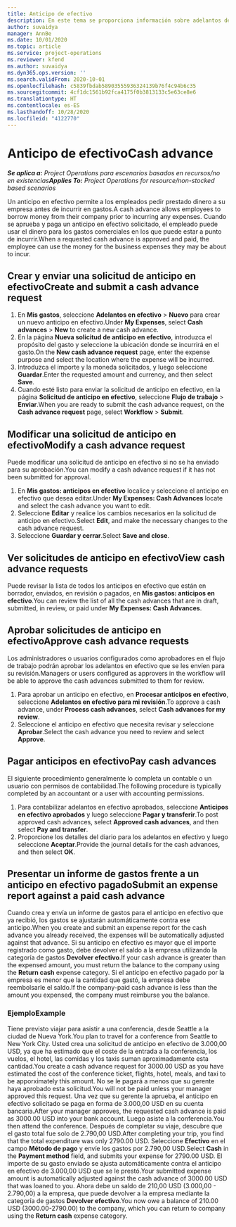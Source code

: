 ```yaml
---
title: Anticipo de efectivo
description: En este tema se proporciona información sobre adelantos de efectivo.
author: suvaidya
manager: AnnBe
ms.date: 10/01/2020
ms.topic: article
ms.service: project-operations
ms.reviewer: kfend
ms.author: suvaidya
ms.dyn365.ops.version: ''
ms.search.validFrom: 2020-10-01
ms.openlocfilehash: c5839fbdab58903555936324139b76f4c94b6c35
ms.sourcegitcommit: 4cf1dc1561b92fca4175f0b3813133c5e63ce8e6
ms.translationtype: HT
ms.contentlocale: es-ES
ms.lasthandoff: 10/28/2020
ms.locfileid: "4122770"
---
```

# <a name="cash-advance"></a><span data-ttu-id="b9586-103">Anticipo de efectivo</span><span class="sxs-lookup"><span data-stu-id="b9586-103">Cash advance</span></span>

<span data-ttu-id="b9586-104">_**Se aplica a:** Project Operations para escenarios basados en recursos/no en existencias_</span><span class="sxs-lookup"><span data-stu-id="b9586-104">_**Applies To:** Project Operations for resource/non-stocked based scenarios_</span></span>

<span data-ttu-id="b9586-105">Un anticipo en efectivo permite a los empleados pedir prestado dinero a su empresa antes de incurrir en gastos.</span><span class="sxs-lookup"><span data-stu-id="b9586-105">A cash advance allows employees to borrow money from their company prior to incurring any expenses.</span></span> <span data-ttu-id="b9586-106">Cuando se aprueba y paga un anticipo en efectivo solicitado, el empleado puede usar el dinero para los gastos comerciales en los que puede estar a punto de incurrir.</span><span class="sxs-lookup"><span data-stu-id="b9586-106">When a requested cash advance is approved and paid, the employee can use the money for the business expenses they may be about to incur.</span></span> 

## <a name="create-and-submit-a-cash-advance-request"></a><span data-ttu-id="b9586-107">Crear y enviar una solicitud de anticipo en efectivo</span><span class="sxs-lookup"><span data-stu-id="b9586-107">Create and submit a cash advance request</span></span>

1. <span data-ttu-id="b9586-108">En **Mis gastos**, seleccione **Adelantos en efectivo** > **Nuevo** para crear un nuevo anticipo en efectivo.</span><span class="sxs-lookup"><span data-stu-id="b9586-108">Under **My Expenses**, select **Cash advances** > **New** to create a new cash advance.</span></span> 
2. <span data-ttu-id="b9586-109">En la página **Nueva solicitud de anticipo en efectivo**, introduzca el propósito del gasto y seleccione la ubicación donde se incurrirá en el gasto.</span><span class="sxs-lookup"><span data-stu-id="b9586-109">On the **New cash advance request** page, enter the expense purpose and select the location where the expense will be incurred.</span></span>
3. <span data-ttu-id="b9586-110">Introduzca el importe y la moneda solicitados, y luego seleccione **Guardar**.</span><span class="sxs-lookup"><span data-stu-id="b9586-110">Enter the requested amount and currency, and then select **Save**.</span></span> 
4. <span data-ttu-id="b9586-111">Cuando esté listo para enviar la solicitud de anticipo en efectivo, en la página **Solicitud de anticipo en efectivo**, seleccione **Flujo de trabajo** > **Enviar**.</span><span class="sxs-lookup"><span data-stu-id="b9586-111">When you are ready to submit the cash advance request, on the **Cash advance request** page, select **Workflow** > **Submit**.</span></span>

## <a name="modify-a-cash-advance-request"></a><span data-ttu-id="b9586-112">Modificar una solicitud de anticipo en efectivo</span><span class="sxs-lookup"><span data-stu-id="b9586-112">Modify a cash advance request</span></span>

<span data-ttu-id="b9586-113">Puede modificar una solicitud de anticipo en efectivo si no se ha enviado para su aprobación.</span><span class="sxs-lookup"><span data-stu-id="b9586-113">You can modify a cash advance request if it has not been submitted for approval.</span></span>

1. <span data-ttu-id="b9586-114">En **Mis gastos: anticipos en efectivo** localice y seleccione el anticipo en efectivo que desea editar.</span><span class="sxs-lookup"><span data-stu-id="b9586-114">Under **My Expenses: Cash Advances** locate and select the cash advance you want to edit.</span></span>
2. <span data-ttu-id="b9586-115">Seleccione **Editar** y realice los cambios necesarios en la solicitud de anticipo en efectivo.</span><span class="sxs-lookup"><span data-stu-id="b9586-115">Select **Edit**, and make the necessary changes to the cash advance request.</span></span> 
3. <span data-ttu-id="b9586-116">Seleccione **Guardar y cerrar**.</span><span class="sxs-lookup"><span data-stu-id="b9586-116">Select **Save and close**.</span></span>


## <a name="view-cash-advance-requests"></a><span data-ttu-id="b9586-117">Ver solicitudes de anticipo en efectivo</span><span class="sxs-lookup"><span data-stu-id="b9586-117">View cash advance requests</span></span>
<span data-ttu-id="b9586-118">Puede revisar la lista de todos los anticipos en efectivo que están en borrador, enviados, en revisión o pagados, en **Mis gastos: anticipos en efectivo**.</span><span class="sxs-lookup"><span data-stu-id="b9586-118">You can review the list of all the cash advances that are in draft, submitted, in review, or paid under **My Expenses: Cash Advances**.</span></span> 

## <a name="approve-cash-advance-requests"></a><span data-ttu-id="b9586-119">Aprobar solicitudes de anticipo en efectivo</span><span class="sxs-lookup"><span data-stu-id="b9586-119">Approve cash advance requests</span></span>

<span data-ttu-id="b9586-120">Los administradores o usuarios configurados como aprobadores en el flujo de trabajo podrán aprobar los adelantos en efectivo que se les envíen para su revisión.</span><span class="sxs-lookup"><span data-stu-id="b9586-120">Managers or users configured as approvers in the workflow will be able to approve the cash advances submitted to them for review.</span></span> 

1. <span data-ttu-id="b9586-121">Para aprobar un anticipo en efectivo, en **Procesar anticipos en efectivo**, seleccione **Adelantos en efectivo para mi revisión**.</span><span class="sxs-lookup"><span data-stu-id="b9586-121">To approve a cash advance, under **Process cash advances**, select **Cash advances for my review**.</span></span>
2. <span data-ttu-id="b9586-122">Seleccione el anticipo en efectivo que necesita revisar y seleccione **Aprobar**.</span><span class="sxs-lookup"><span data-stu-id="b9586-122">Select the cash advance you need to review and select **Approve**.</span></span>  

## <a name="pay-cash-advances"></a><span data-ttu-id="b9586-123">Pagar anticipos en efectivo</span><span class="sxs-lookup"><span data-stu-id="b9586-123">Pay cash advances</span></span> 
<span data-ttu-id="b9586-124">El siguiente procedimiento generalmente lo completa un contable o un usuario con permisos de contabilidad.</span><span class="sxs-lookup"><span data-stu-id="b9586-124">The following procedure is typically completed by an accountant or a user with accounting permissions.</span></span>

1. <span data-ttu-id="b9586-125">Para contabilizar adelantos en efectivo aprobados, seleccione **Anticipos en efectivo aprobados** y luego seleccione **Pagar y transferir**.</span><span class="sxs-lookup"><span data-stu-id="b9586-125">To post approved cash advances, select **Approved cash advances**, and then select **Pay and transfer**.</span></span>  
2. <span data-ttu-id="b9586-126">Proporcione los detalles del diario para los adelantos en efectivo y luego seleccione **Aceptar**.</span><span class="sxs-lookup"><span data-stu-id="b9586-126">Provide the journal details for the cash advances, and then select **OK**.</span></span> 

## <a name="submit-an-expense-report-against-a-paid-cash-advance"></a><span data-ttu-id="b9586-127">Presentar un informe de gastos frente a un anticipo en efectivo pagado</span><span class="sxs-lookup"><span data-stu-id="b9586-127">Submit an expense report against a paid cash advance</span></span> 

<span data-ttu-id="b9586-128">Cuando crea y envía un informe de gastos para el anticipo en efectivo que ya recibió, los gastos se ajustarán automáticamente contra ese anticipo.</span><span class="sxs-lookup"><span data-stu-id="b9586-128">When you create and submit an expense report for the cash advance you already received, the expenses will be automatically adjusted against that advance.</span></span> <span data-ttu-id="b9586-129">Si su anticipo en efectivo es mayor que el importe registrado como gasto, debe devolver el saldo a la empresa utilizando la categoría de gastos **Devolver efectivo**.</span><span class="sxs-lookup"><span data-stu-id="b9586-129">If your cash advance is greater than the expensed amount, you must return the balance to the company using the **Return cash** expense category.</span></span> <span data-ttu-id="b9586-130">Si el anticipo en efectivo pagado por la empresa es menor que la cantidad que gastó, la empresa debe reembolsarle el saldo.</span><span class="sxs-lookup"><span data-stu-id="b9586-130">If the company-paid cash advance is less than the amount you expensed, the company must reimburse you the balance.</span></span> 

### <a name="example"></a><span data-ttu-id="b9586-131">Ejemplo</span><span class="sxs-lookup"><span data-stu-id="b9586-131">Example</span></span>
<span data-ttu-id="b9586-132">Tiene previsto viajar para asistir a una conferencia, desde Seattle a la ciudad de Nueva York.</span><span class="sxs-lookup"><span data-stu-id="b9586-132">You plan to travel for a conference from Seattle to New York City.</span></span> <span data-ttu-id="b9586-133">Usted crea una solicitud de anticipo en efectivo de 3.000,00 USD, ya que ha estimado que el coste de la entrada a la conferencia, los vuelos, el hotel, las comidas y los taxis suman aproximadamente esta cantidad.</span><span class="sxs-lookup"><span data-stu-id="b9586-133">You create a cash advance request for 3000.00 USD as you have estimated the cost of the conference ticket, flights, hotel, meals, and taxi to be apporximately this amount.</span></span> <span data-ttu-id="b9586-134">No se le pagará a menos que su gerente haya aprobado esta solicitud.</span><span class="sxs-lookup"><span data-stu-id="b9586-134">You will not be paid unless your manager approved this request.</span></span> <span data-ttu-id="b9586-135">Una vez que su gerente la aprueba, el anticipo en efectivo solicitado se paga en forma de 3.000,00 USD en su cuenta bancaria.</span><span class="sxs-lookup"><span data-stu-id="b9586-135">After your manager approves, the requested cash advance is paid as 3000.00 USD into your bank account.</span></span> <span data-ttu-id="b9586-136">Luego asiste a la conferencia.</span><span class="sxs-lookup"><span data-stu-id="b9586-136">You then attend the conference.</span></span> <span data-ttu-id="b9586-137">Después de completar su viaje, descubre que el gasto total fue solo de 2.790,00 USD.</span><span class="sxs-lookup"><span data-stu-id="b9586-137">After completing your trip, you find that the total expenditure was only 2790.00 USD.</span></span> <span data-ttu-id="b9586-138">Seleccione **Efectivo** en el campo **Método de pago** y envíe los gastos por 2.790,00 USD.</span><span class="sxs-lookup"><span data-stu-id="b9586-138">Select **Cash** in the **Payment method** field, and submits your expense for 2790.00 USD.</span></span> <span data-ttu-id="b9586-139">El importe de su gasto enviado se ajusta automáticamente contra el anticipo en efectivo de 3.000,00 USD que se le prestó.</span><span class="sxs-lookup"><span data-stu-id="b9586-139">Your submitted expense amount is automatically adjusted against the cash advance of 3000.00 USD that was loaned to you.</span></span> <span data-ttu-id="b9586-140">Ahora debe un saldo de 210,00 USD (3.000,00 - 2.790,00) a la empresa, que puede devolver a la empresa mediante la categoría de gastos **Devolver efectivo**.</span><span class="sxs-lookup"><span data-stu-id="b9586-140">You now owe a balance of 210.00 USD (3000.00-2790.00) to the company, which you can return to company using the **Return cash** expense category.</span></span> 
